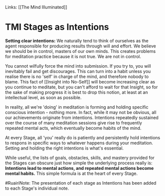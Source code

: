 Links: [[The Mind Illuminated]]

# TMI Stages as Intentions

**Setting clear intentions:**
We naturally tend to think of ourselves as the agent responsible for producing results through will and effort. We believe we should be in control, masters of our own minds. This creates problems for meditation practice because it is not true. We are not in control. 

You cannot wilfully force the mind into submission. If you try to, you will inevitably fail and get discourages. This can turn into a habit unless you realise there is no 'self' in charge of the mind, and therefore nobody to blame. This fact of [[Insight into No-Self]] will become increasing clear as you continue to meditate, but you can't afford to wait for that Insight, so for the sake of making progress it is best to drop this notion, at least at an intellectual level, as soon as possible.	

In reality, all we're 'doing' in meditation is forming and holding specific conscious intention - nothing more. In fact, while it may not be obvious, all our achievements originate from intentions. Intentions repeatedly sustained over the course of many meditation sessions give rise to frequently repeated mental acts, which eventually become habits of the mind.

At every Stage, all 'you' really do is patiently and persistently hold intentions to respons in specific ways to whatever happens during your meditation. Setting and holding the right intentions is what's essential.

While useful, the lists of goals, obstacles, skills, and mastery provided for the Stages can obscure just how simple the underlying process really is: **Intentions lead to mental actions, and repeated mental actions become mental habits.** This simple formula is at the heart of every Stage. 

#RuairiNote: The presentation of each stage as Intentions has been added to each Stage's individual note. 